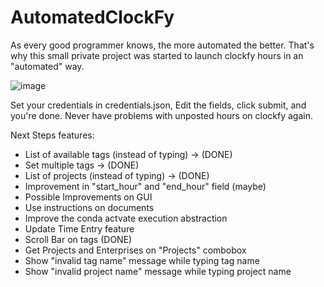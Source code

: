 # AutomatedClockFy

As every good programmer knows, the more automated the better. That's why this small private project was started to launch clockfy hours in an "automated" way.

![image](https://user-images.githubusercontent.com/17055626/165165709-c7a7dbea-e2d5-4e0d-ab81-327da9007665.png)

Set your credentials in credentials.json, Edit the fields, click submit, and you're done. Never have problems with unposted hours on clockfy again.

Next Steps features:
- List of available tags (instead of typing) -> (DONE)
- Set multiple tags -> (DONE)
- List of projects (instead of typing) -> (DONE)
- Improvement in "start_hour" and "end_hour" field (maybe)
- Possible Improvements on GUI
- Use instructions on documents
- Improve the conda actvate execution abstraction
- Update Time Entry feature
- Scroll Bar on tags (DONE)
- Get Projects and Enterprises on "Projects" combobox
- Show "invalid tag name" message while typing tag name
- Show "invalid project name" message while typing project name